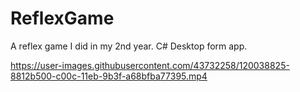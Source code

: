 # ReflexGame
A reflex game I did in my 2nd year. C# Desktop form app.


https://user-images.githubusercontent.com/43732258/120038825-8812b500-c00c-11eb-9b3f-a68bfba77395.mp4

